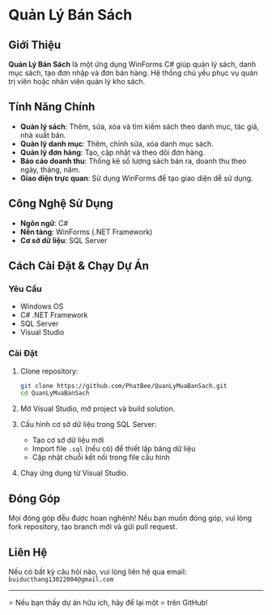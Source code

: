 # Quản Lý Bán Sách

## Giới Thiệu

**Quản Lý Bán Sách** là một ứng dụng WinForms C# giúp quản lý sách, danh mục sách, tạo đơn nhập và đơn bán hàng. Hệ thống chủ yếu phục vụ quản trị viên hoặc nhân viên quản lý kho sách.

## Tính Năng Chính

- **Quản lý sách**: Thêm, sửa, xóa và tìm kiếm sách theo danh mục, tác giả, nhà xuất bản.
- **Quản lý danh mục**: Thêm, chỉnh sửa, xóa danh mục sách.
- **Quản lý đơn hàng**: Tạo, cập nhật và theo dõi đơn hàng.
- **Báo cáo doanh thu**: Thống kê số lượng sách bán ra, doanh thu theo ngày, tháng, năm.
- **Giao diện trực quan**: Sử dụng WinForms để tạo giao diện dễ sử dụng.

## Công Nghệ Sử Dụng

- **Ngôn ngữ**: C#
- **Nền tảng**: WinForms (.NET Framework)
- **Cơ sở dữ liệu**: SQL Server

## Cách Cài Đặt & Chạy Dự Án

### Yêu Cầu
- Windows OS
- C# .NET Framework
- SQL Server
- Visual Studio

### Cài Đặt

1. Clone repository:
   ```sh
   git clone https://github.com/PhatBee/QuanLyMuaBanSach.git
   cd QuanLyMuaBanSach
   ```

2. Mở Visual Studio, mở project và build solution.

3. Cấu hình cơ sở dữ liệu trong SQL Server:
   - Tạo cơ sở dữ liệu mới
   - Import file `.sql` (nếu có) để thiết lập bảng dữ liệu
   - Cập nhật chuỗi kết nối trong file cấu hình

4. Chạy ứng dụng từ Visual Studio.

## Đóng Góp

Mọi đóng góp đều được hoan nghênh! Nếu bạn muốn đóng góp, vui lòng fork repository, tạo branch mới và gửi pull request.

## Liên Hệ

Nếu có bất kỳ câu hỏi nào, vui lòng liên hệ qua email: `buiducthang13022004@gmail.com`

---

⭐ Nếu bạn thấy dự án hữu ích, hãy để lại một ⭐ trên GitHub!

